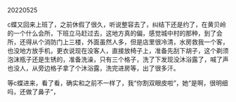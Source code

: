 20220525

c蝶又回来上班了，之前休假了很久，听说整容去了，纠结下还是约了，在黄贝岭的一个什么会所，下班立马赶过去，这地方真的偏，感觉城中村的那种，到了会所，还得从个消防门上三楼，外面虽然人多，但是店里很冷清，水房救我一个客，也没地方放手机，更衣说现在没客人，直接放椅子上，准备先刮下胡子，这个剃须泡沫瓶子还是生锈的，准备洗澡，只有三个格子，洗了下发现没沐浴露了，喊了声也没人，从旁边格子拿了个沐浴露，洗完进房等，出了很多汗。

等c蝶进来，看了看，确实和之前不一样了，我“你割双眼皮啦”，她“是啊，很明细吗，还做了鼻子”，